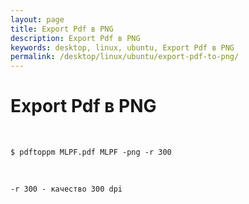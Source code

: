 ```yaml
---
layout: page
title: Export Pdf в PNG
description: Export Pdf в PNG
keywords: desktop, linux, ubuntu, Export Pdf в PNG
permalink: /desktop/linux/ubuntu/export-pdf-to-png/
---
```


# Export Pdf в PNG

<br/>

```
$ pdftoppm MLPF.pdf MLPF -png -r 300
```

<br/>

```
-r 300 - качество 300 dpi
```
